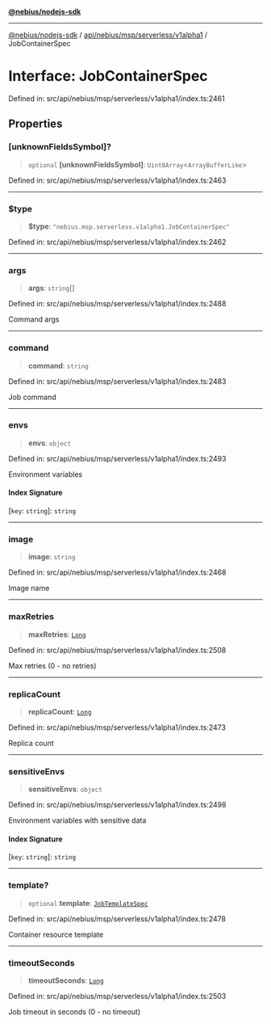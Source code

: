 [**@nebius/nodejs-sdk**](../../../../../../README.md)

---

[@nebius/nodejs-sdk](../../../../../../README.md) / [api/nebius/msp/serverless/v1alpha1](../README.md) / JobContainerSpec

# Interface: JobContainerSpec

Defined in: src/api/nebius/msp/serverless/v1alpha1/index.ts:2461

## Properties

### \[unknownFieldsSymbol\]?

> `optional` **\[unknownFieldsSymbol\]**: `Uint8Array`\<`ArrayBufferLike`\>

Defined in: src/api/nebius/msp/serverless/v1alpha1/index.ts:2463

---

### $type

> **$type**: `"nebius.msp.serverless.v1alpha1.JobContainerSpec"`

Defined in: src/api/nebius/msp/serverless/v1alpha1/index.ts:2462

---

### args

> **args**: `string`[]

Defined in: src/api/nebius/msp/serverless/v1alpha1/index.ts:2488

Command args

---

### command

> **command**: `string`

Defined in: src/api/nebius/msp/serverless/v1alpha1/index.ts:2483

Job command

---

### envs

> **envs**: `object`

Defined in: src/api/nebius/msp/serverless/v1alpha1/index.ts:2493

Environment variables

#### Index Signature

\[`key`: `string`\]: `string`

---

### image

> **image**: `string`

Defined in: src/api/nebius/msp/serverless/v1alpha1/index.ts:2468

Image name

---

### maxRetries

> **maxRetries**: [`Long`](../../../../../../runtime/protos/core/classes/Long.md)

Defined in: src/api/nebius/msp/serverless/v1alpha1/index.ts:2508

Max retries (0 - no retries)

---

### replicaCount

> **replicaCount**: [`Long`](../../../../../../runtime/protos/core/classes/Long.md)

Defined in: src/api/nebius/msp/serverless/v1alpha1/index.ts:2473

Replica count

---

### sensitiveEnvs

> **sensitiveEnvs**: `object`

Defined in: src/api/nebius/msp/serverless/v1alpha1/index.ts:2498

Environment variables with sensitive data

#### Index Signature

\[`key`: `string`\]: `string`

---

### template?

> `optional` **template**: [`JobTemplateSpec`](JobTemplateSpec.md)

Defined in: src/api/nebius/msp/serverless/v1alpha1/index.ts:2478

Container resource template

---

### timeoutSeconds

> **timeoutSeconds**: [`Long`](../../../../../../runtime/protos/core/classes/Long.md)

Defined in: src/api/nebius/msp/serverless/v1alpha1/index.ts:2503

Job timeout in seconds (0 - no timeout)
